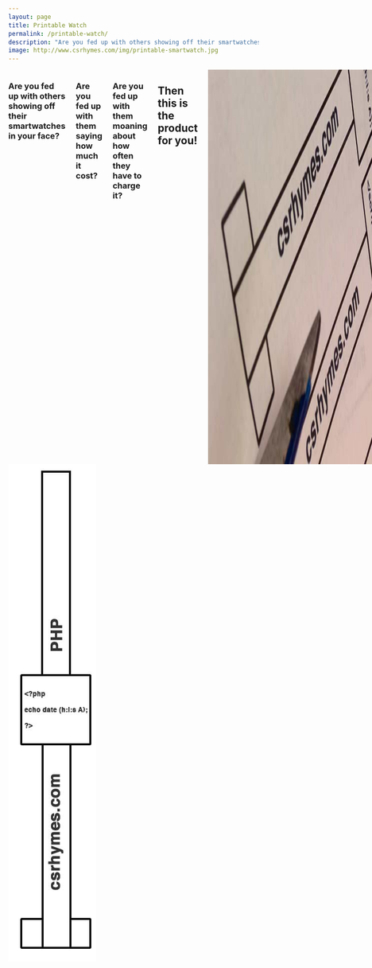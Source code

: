 ```yaml
---
layout: page
title: Printable Watch
permalink: /printable-watch/
description: "Are you fed up with others showing off their smartwatches in your face? Then this is for you!"
image: http://www.csrhymes.com/img/printable-smartwatch.jpg
---
```


<div class="small-12 medium-8 columns">


<h3>Are you fed up with others showing off their smartwatches in your face?</h3>

<h3>Are you fed up with them saying how much it cost?</h3> 

<h3>Are you fed up with them moaning about how often they have to charge it?</h3>

<h2>Then this is the product for you!</h2>

<img src="/img/printable-smartwatch.jpg" alt="Printable Smartwatch">

<p>Sometimes, if you can’t beat them, join them. What better way to get your own back than by wearing your own homemade smartwatch!</p>

<ul>
<li>Simple to use, with a infinite battery life. No need to worry about water proofing, just print and cut out a new one!</li>
<li>Easy to change the colour, using felt tips, colour pencils or even crayons! Just colour in to suit your own personal taste.</li> 
<li>Available in a range of different programming languages so you can show off your favourite coding language to the rest of the world!</li>
<li>Simply use a paperclip to secure the strap!</li>
<li>Print out more and share with your friends!</li>
</ul>

<a href="/pdf/printable-watch.pdf" class="button expand">Download Printable Smartwatch PDF</a>

</div>

<div class="small-12 medium-4 columns">

<img src="/img/php-watch.jpg" alt="PHP Watch">

</div>
